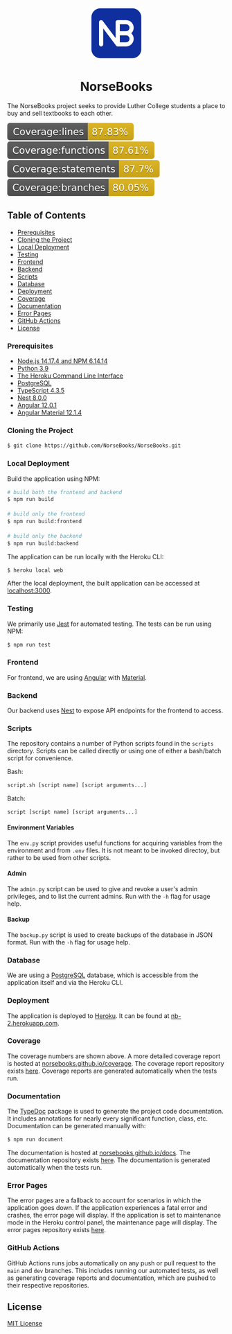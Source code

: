 <p align="center">
  <img src="https://raw.githubusercontent.com/NorseBooks/NorseBooks/main/app/src/assets/img/logo.png" width="128" alt="NorseBooks logo" />
</p>

<h1 align="center">NorseBooks</h1>

The NorseBooks project seeks to provide Luther College students a place to buy and sell textbooks to each other.

![Coverage lines](./coverage/badge-lines.svg)
![Coverage functions](./coverage/badge-functions.svg)
![Coverage statements](./coverage/badge-statements.svg)
![Coverage branches](./coverage/badge-branches.svg)

## Table of Contents

- [Prerequisites](#prerequisites)
- [Cloning the Project](#cloning-the-project)
- [Local Deployment](#local-deployment)
- [Testing](#testing)
- [Frontend](#frontend)
- [Backend](#backend)
- [Scripts](#scripts)
- [Database](#database)
- [Deployment](#deployment)
- [Coverage](#coverage)
- [Documentation](#documentation)
- [Error Pages](#error-pages)
- [GitHub Actions](#github-actions)
- [License](#license)

### Prerequisites

- [Node.js 14.17.4 and NPM 6.14.14](https://nodejs.org/en/)
- [Python 3.9](https://www.python.org/)
- [The Heroku Command Line Interface](https://devcenter.heroku.com/articles/heroku-cli)
- [PostgreSQL](https://www.postgresql.org/)
- [TypeScript 4.3.5](https://www.typescriptlang.org/)
- [Nest 8.0.0](https://nestjs.com/)
- [Angular 12.0.1](https://angular.io/)
- [Angular Material 12.1.4](https://material.angular.io/)

### Cloning the Project

```bash
$ git clone https://github.com/NorseBooks/NorseBooks.git
```

### Local Deployment

Build the application using NPM:

```bash
# build both the frontend and backend
$ npm run build

# build only the frontend
$ npm run build:frontend

# build only the backend
$ npm run build:backend
```

The application can be run locally with the Heroku CLI:

```bash
$ heroku local web
```

After the local deployment, the built application can be accessed at [localhost:3000](http://localhost:3000/).

### Testing

We primarily use [Jest](https://jestjs.io/) for automated testing. The tests can be run using NPM:

```bash
$ npm run test
```

### Frontend

For frontend, we are using [Angular](https://angular.io/) with [Material](https://material.angular.io/).

### Backend

Our backend uses [Nest](https://nestjs.com/) to expose API endpoints for the frontend to access.

### Scripts

The repository contains a number of Python scripts found in the `scripts` directory. Scripts can be called directly or using one of either a bash/batch script for convenience.

Bash:

```bash
script.sh [script name] [script arguments...]
```

Batch:

```batch
script [script name] [script arguments...]
```

#### Environment Variables

The `env.py` script provides useful functions for acquiring variables from the environment and from `.env` files. It is not meant to be invoked directoy, but rather to be used from other scripts.

#### Admin

The `admin.py` script can be used to give and revoke a user's admin privileges, and to list the current admins. Run with the `-h` flag for usage help.

#### Backup

The `backup.py` script is used to create backups of the database in JSON format. Run with the `-h` flag for usage help.

### Database

We are using a [PostgreSQL](https://www.postgresql.org/) database, which is accessible from the application itself and via the Heroku CLI.

### Deployment

The application is deployed to [Heroku](https://heroku.com/). It can be found at [nb-2.herokuapp.com](https://nb-2.herokuapp.com/).

### Coverage

The coverage numbers are shown above. A more detailed coverage report is hosted at [norsebooks.github.io/coverage](https://norsebooks.github.io/coverage/). The coverage report repository exists [here](https://github.com/NorseBooks/coverage). Coverage reports are generated automatically when the tests run.

### Documentation

The [TypeDoc](https://typedoc.org/) package is used to generate the project code documentation. It includes annotations for nearly every significant function, class, etc. Documentation can be generated manually with:

```bash
$ npm run document
```

The documentation is hosted at [norsebooks.github.io/docs](https://norsebooks.github.io/docs/). The documentation repository exists [here](https://github.com/NorseBooks/docs). The documentation is generated automatically when the tests run.

### Error Pages

The error pages are a fallback to account for scenarios in which the application goes down. If the application experiences a fatal error and crashes, the error page will display. If the application is set to maintenance mode in the Heroku control panel, the maintenance page will display. The error pages repository exists [here](https://github.com/NorseBooks/error-pages/).

### GitHub Actions

GitHub Actions runs jobs automatically on any push or pull request to the `main` and `dev` branches. This includes running our automated tests, as well as generating coverage reports and documentation, which are pushed to their respective repositories.

## License

[MIT License](LICENSE)
